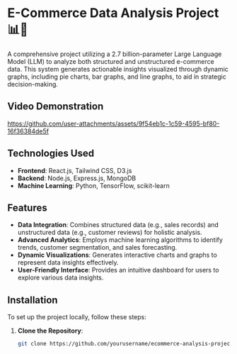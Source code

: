 # E-Commerce Data Analysis Project 📊🛒

A comprehensive project utilizing a 2.7 billion-parameter Large Language Model (LLM) to analyze both structured and unstructured e-commerce data. This system generates actionable insights visualized through dynamic graphs, including pie charts, bar graphs, and line graphs, to aid in strategic decision-making.

## Video Demonstration

https://github.com/user-attachments/assets/9f54eb1c-1c59-4595-bf80-16f36384de5f


## Technologies Used

- **Frontend**: React.js, Tailwind CSS, D3.js
- **Backend**: Node.js, Express.js, MongoDB
- **Machine Learning**: Python, TensorFlow, scikit-learn

## Features

- **Data Integration**: Combines structured data (e.g., sales records) and unstructured data (e.g., customer reviews) for holistic analysis.
- **Advanced Analytics**: Employs machine learning algorithms to identify trends, customer segmentation, and sales forecasting.
- **Dynamic Visualizations**: Generates interactive charts and graphs to represent data insights effectively.
- **User-Friendly Interface**: Provides an intuitive dashboard for users to explore various data insights.

## Installation

To set up the project locally, follow these steps:

1. **Clone the Repository**:
   ```bash
   git clone https://github.com/yourusername/ecommerce-analysis-project.git
